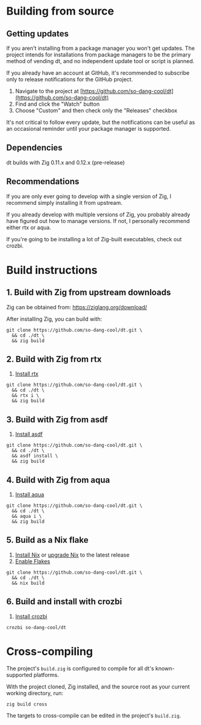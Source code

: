 # Building from source

## Getting updates

If you aren't installing from a package manager you won't get updates. The
project intends for installations from package managers to be the primary
method of vending dt, and no independent update tool or script is planned.

If you already have an account at GitHub, it's recommended to subscribe only to
release notifications for the GitHub project.

1. Navigate to the project at [https://github.com/so-dang-cool/dt](https://github.com/so-dang-cool/dt)
2. Find and click the "Watch" button
3. Choose "Custom" and then check only the "Releases" checkbox

It's not critical to follow every update, but the notifications can be useful
as an occasional reminder until your package manager is supported.

## Dependencies

dt builds with Zig 0.11.x and 0.12.x (pre-release)

## Recommendations

If you are only ever going to develop with a single version of Zig, I recommend
simply installing it from upstream.

If you already develop with multiple versions of Zig, you probably already have
figured out how to manage versions. If not, I personally recommend either rtx or aqua.

If you're going to be installing a lot of Zig-built executables, check out crozbi.


# Build instructions

## 1. Build with Zig from upstream downloads

Zig can be obtained from: https://ziglang.org/download/

After installing Zig, you can build with:

```
git clone https://github.com/so-dang-cool/dt.git \
  && cd ./dt \
  && zig build
```

## 2. Build with Zig from rtx

1. [Install rtx](https://github.com/jdx/rtx#installation)

```
git clone https://github.com/so-dang-cool/dt.git \
  && cd ./dt \
  && rtx i \
  && zig build
```

## 3. Build with Zig from asdf

1. [Install asdf](https://asdf-vm.com/guide/getting-started.html)

```
git clone https://github.com/so-dang-cool/dt.git \
  && cd ./dt \
  && asdf install \
  && zig build
```

## 4. Build with Zig from aqua

1. [Install aqua](https://aquaproj.github.io/docs/install)

```
git clone https://github.com/so-dang-cool/dt.git \
  && cd ./dt \
  && aqua i \
  && zig build
```

## 5. Build as a Nix flake

1. [Install Nix][nix-install] or [upgrade Nix][nix-upgrade] to the latest release
2. [Enable Flakes][nix-flakes]

```
git clone https://github.com/so-dang-cool/dt.git \
  && cd ./dt \
  && nix build
```

[nix-install]: https://nixos.org/manual/nix/unstable/installation/installation
[nix-upgrade]: https://nixos.org/manual/nix/unstable/installation/upgrading
[nix-flakes]: https://nixos.wiki/wiki/Flakes


## 6. Build and install with crozbi

1. [Install crozbi](https://github.com/so-dang-cool/crozbi)

```
crozbi so-dang-cool/dt
```


# Cross-compiling

The project's `build.zig` is configured to compile for all dt's
known-supported platforms.

With the project cloned, Zig installed, and the source root as
your current working directory, run:

```
zig build cross
```

The targets to cross-compile can be edited in the project's `build.zig`.
